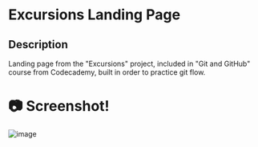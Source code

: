 # Excursions Landing Page

## Description 

Landing page from the "Excursions" project, included in "Git and GitHub" course from Codecademy, built in order to practice git flow.

# :camera: Screenshot!

![image](https://user-images.githubusercontent.com/92500615/192083734-c8f1ce11-a1bb-4f15-a406-c689c5c76a53.png)


